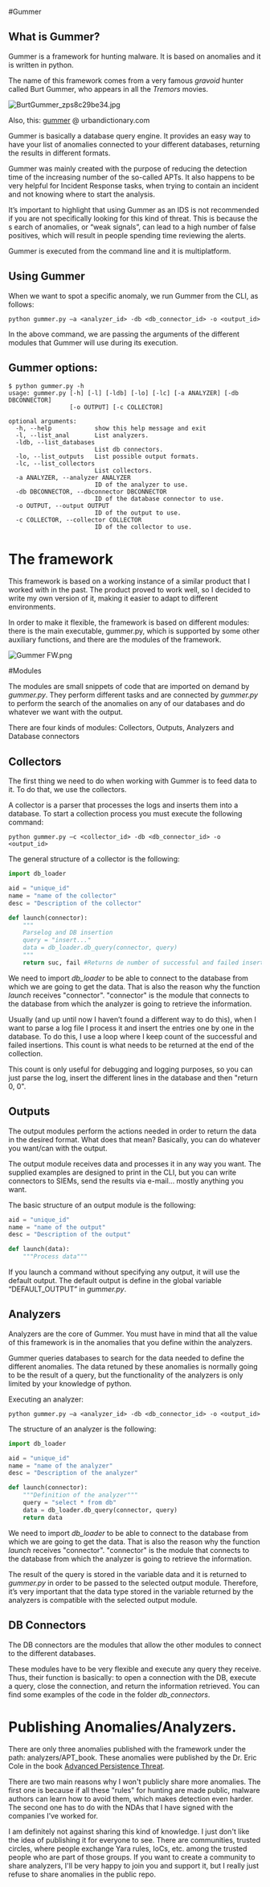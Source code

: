 #Gummer
## What is Gummer?

Gummer is a framework for hunting malware. It is based on anomalies and it is 
written in python.

The name of this framework comes from a very famous *gravoid* hunter called Burt
Gummer, who appears in all the *Tremors* movies.

![BurtGummer_zps8c29be34.jpg](https://bitbucket.org/repo/8AbnGg/images/2099957235-BurtGummer_zps8c29be34.jpg)

Also, this: [gummer](http://www.urbandictionary.com/define.php?term=gummer) @ 
urbandictionary.com

Gummer is basically a database query engine. It provides an easy way to have 
your list of anomalies connected to your different databases, returning the
results in different formats.

Gummer was mainly created with the purpose of reducing the detection time of the
increasing number of the so-called APTs. It also happens to be very helpful for
Incident Response tasks, when trying to contain an incident and not knowing
where to start the analysis.

It’s important to highlight that using Gummer as an IDS is not recommended if
you are not specifically looking for this kind of threat. This is because the s
earch of anomalies, or “weak signals”, can lead to a high number of false 
positives, which will result in people spending time reviewing the alerts.

Gummer is executed from the command line and it is multiplatform.

## Using Gummer

When we want to spot a specific anomaly, we run Gummer from the CLI, as follows:
```
python gummer.py –a <analyzer_id> -db <db_connector_id> -o <output_id>
```
In the above command, we are passing the arguments of the different modules that
Gummer will use during its execution.

## Gummer options:
```
$ python gummer.py -h
usage: gummer.py [-h] [-l] [-ldb] [-lo] [-lc] [-a ANALYZER] [-db DBCONNECTOR]
                 [-o OUTPUT] [-c COLLECTOR]

optional arguments:
  -h, --help            show this help message and exit
  -l, --list_anal       List analyzers.
  -ldb, --list_databases
                        List db connectors.
  -lo, --list_outputs   List possible output formats.
  -lc, --list_collectors
                        List collectors.
  -a ANALYZER, --analyzer ANALYZER
                        ID of the analyzer to use.
  -db DBCONNECTOR, --dbconnector DBCONNECTOR
                        ID of the database connector to use.
  -o OUTPUT, --output OUTPUT
                        ID of the output to use.
  -c COLLECTOR, --collector COLLECTOR
                        ID of the collector to use.
```
# The framework

This framework is based on a working instance of a similar product that I worked
with in the past. The product proved to work well, so I decided to write my own
version of it, making it easier to adapt to different environments.

In order to make it flexible, the framework is based on different modules: there
is the main executable, gummer.py, which is supported by some other auxiliary
functions, and there are the modules of the framework.

![Gummer FW.png](https://bitbucket.org/repo/8AbnGg/images/3789581854-Screen%20Shot%202015-02-16%20at%205.27.26%20PM.png)

#Modules

The modules are small snippets of code that are imported on demand by
*gummer.py*. They perform different tasks and are connected by *gummer.py* to
perform the search of the anomalies on any of our databases and do whatever we
want with the output.

There are four kinds of modules: Collectors, Outputs, Analyzers and Database
connectors

## Collectors

The first thing we need to do when working with Gummer is to feed data to it.
To do that, we use the collectors.

A collector is a parser that processes the logs and inserts them into a database.
To start a collection process you must execute the following command:

```
python gummer.py –c <collector_id> -db <db_connector_id> -o <output_id>
```
The general structure of a collector is the following:

```python
import db_loader

aid = "unique_id"
name = "name of the collector"
desc = "Description of the collector"

def launch(connector):
    """
    Parselog and DB insertion
    query = "insert..."
    data = db_loader.db_query(connector, query)
    """
    return suc, fail #Returns de number of successful and failed insertions.
```

We need to import *db_loader* to be able to connect to the database from which
we are going to get the data. That is also the reason why the function *launch*
receives "connector". "connector" is the module that connects to the database
from which the analyzer is going to retrieve the information.

Usually (and up until now I haven’t found a different way to do this), when I
want to parse a log file I process it and insert the entries one by one in the
database. To do this, I use a loop where I keep count of the successful and
failed insertions. This count is what needs to be returned at the end of the
collection.

This count is only useful for debugging and logging purposes, so you can just
parse the log, insert the different lines in the database and then
"return 0, 0".

## Outputs

The output modules perform the actions needed in order to return the data in
the desired format. What does that mean? Basically, you can do whatever you
want/can with the output.

The output module receives data and processes it in any way you want. The
supplied examples are designed to print in the CLI, but you can write connectors
 to SIEMs, send the results via e-mail... mostly anything you want.

The basic structure of an output module is the following:

```python
aid = "unique_id"
name = "name of the output"
desc = "Description of the output"

def launch(data):
    """Process data"""
```
If you launch a command without specifying any output, it will use the default
output. The default output is define in the global variable “DEFAULT_OUTPUT” in
*gummer.py*.

## Analyzers

Analyzers are the core of Gummer. You must have in mind that all the value of
this framework is in the anomalies that you define within the analyzers.

Gummer queries databases to search for the data needed to define the different
anomalies. The data retuned by these anomalies is normally going to be the
result of a query, but the functionality of the analyzers is only limited by
your knowledge of python.

Executing an analyzer:

```
python gummer.py –a <analyzer_id> -db <db_connector_id> -o <output_id>
```


The structure of an analyzer is the following:

```python
import db_loader

aid = "unique_id"
name = "name of the analyzer"
desc = "Description of the analyzer"

def launch(connector):
    """Definition of the analyzer"""
    query = "select * from db"
    data = db_loader.db_query(connector, query)
    return data
```

We need to import *db_loader* to be able to connect to the database from which
we are going to get the data. That is also the reason why the function *launch*
receives "connector". "connector" is the module that connects to the database
from which the analyzer is going to retrieve the information.

The result of the query is stored in the variable data and it is returned to
*gummer.py* in order to be passed to the selected output module. Therefore,
it’s very important that the data type stored in the variable returned by the
analyzers is compatible with the selected output module.

## DB Connectors

The DB connectors are the modules that allow the other modules to connect to the
different databases.

These modules have to be very flexible and execute any query they receive. Thus,
their function is basically: to open a connection with the DB, execute a query,
close the connection, and return the information retrieved. You can find some
examples of the code in the folder *db_connectors*.

# Publishing Anomalies/Analyzers.

There are only three anomalies published with the framework under the path: 
analyzers/APT_book. These anomalies were published by the Dr. Eric Cole in the
book [Advanced Persistence Threat](http://www.bookdepository.com/Advanced-Persistent-Threat-Eric-Cole/9781597499491).

There are two main reasons why I won't publicly share more anomalies. The first
one is because if all these "rules" for hunting are made public, malware authors
can learn how to avoid them, which makes detection even harder. The second one
has to do with the NDAs that I have signed with the companies I’ve worked for.

I am definitely not against sharing this kind of knowledge. I just don't like
the idea of publishing it for everyone to see. There are communities, trusted
circles, where people exchange Yara rules, IoCs, etc. among the trusted people
who are part of those groups. If you want to create a community to share
analyzers, I'll be very happy to join you and support it, but I really just
refuse to share anomalies in the public repo.